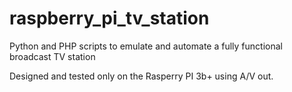 # raspberry_pi_tv_station
Python and PHP scripts to emulate and automate a fully functional broadcast TV station

Designed and tested only on the Rasperry PI 3b+ using A/V out. 
